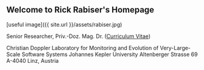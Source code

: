 ## Welcome to Rick Rabiser's Homepage

[useful image]({{ site.url }}/assets/rabiser.jpg)

Senior Researcher, Priv.-Doz. Mag. Dr. ([Curriculum Vitae](https://github.com/RickRabiser/rickrepo/blob/master/CVRR_Web.pdf))

Christian Doppler Laboratory for Monitoring and
Evolution of Very-Large-Scale Software Systems
Johannes Kepler University
Altenberger Strasse 69
A-4040 Linz, Austria
